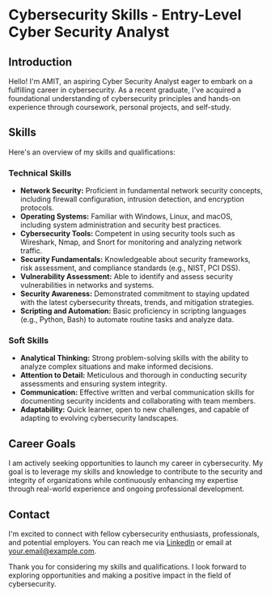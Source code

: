 # Cybersecurity Skills - Entry-Level Cyber Security Analyst

## Introduction
Hello! I'm AMIT, an aspiring Cyber Security Analyst eager to embark on a fulfilling career in cybersecurity. As a recent graduate, I've acquired a foundational understanding of cybersecurity principles and hands-on experience through coursework, personal projects, and self-study.

## Skills
Here's an overview of my skills and qualifications:

### Technical Skills
- **Network Security:** Proficient in fundamental network security concepts, including firewall configuration, intrusion detection, and encryption protocols.
- **Operating Systems:** Familiar with Windows, Linux, and macOS, including system administration and security best practices.
- **Cybersecurity Tools:** Competent in using security tools such as Wireshark, Nmap, and Snort for monitoring and analyzing network traffic.
- **Security Fundamentals:** Knowledgeable about security frameworks, risk assessment, and compliance standards (e.g., NIST, PCI DSS).
- **Vulnerability Assessment:** Able to identify and assess security vulnerabilities in networks and systems.
- **Security Awareness:** Demonstrated commitment to staying updated with the latest cybersecurity threats, trends, and mitigation strategies.
- **Scripting and Automation:** Basic proficiency in scripting languages (e.g., Python, Bash) to automate routine tasks and analyze data.

### Soft Skills
- **Analytical Thinking:** Strong problem-solving skills with the ability to analyze complex situations and make informed decisions.
- **Attention to Detail:** Meticulous and thorough in conducting security assessments and ensuring system integrity.
- **Communication:** Effective written and verbal communication skills for documenting security incidents and collaborating with team members.
- **Adaptability:** Quick learner, open to new challenges, and capable of adapting to evolving cybersecurity landscapes.

## Career Goals
I am actively seeking opportunities to launch my career in cybersecurity. My goal is to leverage my skills and knowledge to contribute to the security and integrity of organizations while continuously enhancing my expertise through real-world experience and ongoing professional development.

## Contact
I'm excited to connect with fellow cybersecurity enthusiasts, professionals, and potential employers. You can reach me via [LinkedIn](https://www.linkedin.com/in/your-profile) or email at [your.email@example.com](amitbeniwal636@gmail.com).

Thank you for considering my skills and qualifications. I look forward to exploring opportunities and making a positive impact in the field of cybersecurity.
